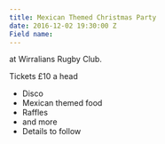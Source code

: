 ```yaml
---
title: Mexican Themed Christmas Party
date: 2016-12-02 19:30:00 Z
Field name: 
---
```


at Wirralians Rugby Club.

Tickets £10 a head

* Disco
* Mexican themed food
* Raffles
* and more
* Details to follow


